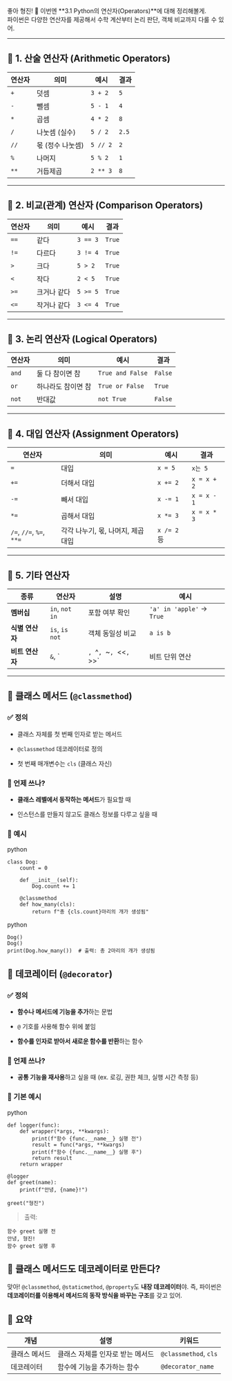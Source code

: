 좋아 형진! 🐍 이번엔 **3.1 Python의 연산자(Operators)**에 대해 정리해볼게.  
파이썬은 다양한 연산자를 제공해서 수학 계산부터 논리 판단, 객체 비교까지 다룰 수 있어.

---

## 🧮 1. 산술 연산자 (Arithmetic Operators)

| 연산자 | 의미 | 예시 | 결과 |
|--------|------|------|------|
| `+` | 덧셈 | `3 + 2` | `5` |
| `-` | 뺄셈 | `5 - 1` | `4` |
| `*` | 곱셈 | `4 * 2` | `8` |
| `/` | 나눗셈 (실수) | `5 / 2` | `2.5` |
| `//` | 몫 (정수 나눗셈) | `5 // 2` | `2` |
| `%` | 나머지 | `5 % 2` | `1` |
| `**` | 거듭제곱 | `2 ** 3` | `8` |

---

## 🔗 2. 비교(관계) 연산자 (Comparison Operators)

| 연산자 | 의미 | 예시 | 결과 |
|--------|------|------|------|
| `==` | 같다 | `3 == 3` | `True` |
| `!=` | 다르다 | `3 != 4` | `True` |
| `>` | 크다 | `5 > 2` | `True` |
| `<` | 작다 | `2 < 5` | `True` |
| `>=` | 크거나 같다 | `5 >= 5` | `True` |
| `<=` | 작거나 같다 | `3 <= 4` | `True` |

---

## 🧠 3. 논리 연산자 (Logical Operators)

| 연산자 | 의미 | 예시 | 결과 |
|--------|------|------|------|
| `and` | 둘 다 참이면 참 | `True and False` | `False` |
| `or` | 하나라도 참이면 참 | `True or False` | `True` |
| `not` | 반대값 | `not True` | `False` |

---

## 🧰 4. 대입 연산자 (Assignment Operators)

| 연산자 | 의미 | 예시 | 결과 |
|--------|------|------|------|
| `=` | 대입 | `x = 5` | `x는 5` |
| `+=` | 더해서 대입 | `x += 2` | `x = x + 2` |
| `-=` | 빼서 대입 | `x -= 1` | `x = x - 1` |
| `*=` | 곱해서 대입 | `x *= 3` | `x = x * 3` |
| `/=`, `//=`, `%=`, `**=` | 각각 나누기, 몫, 나머지, 제곱 대입 | `x /= 2` 등 | |

---

## 🧬 5. 기타 연산자

| 종류 | 연산자 | 설명 | 예시 |
|------|--------|------|------|
| **멤버십** | `in`, `not in` | 포함 여부 확인 | `'a' in 'apple'` → `True` |
| **식별 연산자** | `is`, `is not` | 객체 동일성 비교 | `a is b` |
| **비트 연산자** | `&`, `|`, `^`, `~`, `<<`, `>>` | 비트 단위 연산 | 고급 연산에 사용됨 |

---

## 🧱 클래스 메서드 (`@classmethod`)

### ✅ 정의

- 클래스 자체를 첫 번째 인자로 받는 메서드
    
- `@classmethod` 데코레이터로 정의
    
- 첫 번째 매개변수는 `cls` (클래스 자신)
    

### 📌 언제 쓰나?

- **클래스 레벨에서 동작하는 메서드**가 필요할 때
    
- 인스턴스를 만들지 않고도 클래스 정보를 다루고 싶을 때
    

### 🧪 예시

python

```
class Dog:
    count = 0

    def __init__(self):
        Dog.count += 1

    @classmethod
    def how_many(cls):
        return f"총 {cls.count}마리의 개가 생성됨"
```

python

```
Dog()
Dog()
print(Dog.how_many())  # 출력: 총 2마리의 개가 생성됨
```

## 🎀 데코레이터 (`@decorator`)

### ✅ 정의

- **함수나 메서드에 기능을 추가**하는 문법
    
- `@` 기호를 사용해 함수 위에 붙임
    
- **함수를 인자로 받아서 새로운 함수를 반환**하는 함수
    

### 📌 언제 쓰나?

- **공통 기능을 재사용**하고 싶을 때 (ex. 로깅, 권한 체크, 실행 시간 측정 등)
    

### 🧪 기본 예시

python

```
def logger(func):
    def wrapper(*args, **kwargs):
        print(f"함수 {func.__name__} 실행 전")
        result = func(*args, **kwargs)
        print(f"함수 {func.__name__} 실행 후")
        return result
    return wrapper

@logger
def greet(name):
    print(f"안녕, {name}!")

greet("형진")
```

> 출력:

```
함수 greet 실행 전
안녕, 형진!
함수 greet 실행 후
```

## 🧠 클래스 메서드도 데코레이터로 만든다?

맞아! `@classmethod`, `@staticmethod`, `@property`도 **내장 데코레이터**야. 즉, 파이썬은 **데코레이터를 이용해서 메서드의 동작 방식을 바꾸는 구조**를 갖고 있어.

## 🎯 요약

|개념|설명|키워드|
|---|---|---|
|클래스 메서드|클래스 자체를 인자로 받는 메서드|`@classmethod`, `cls`|
|데코레이터|함수에 기능을 추가하는 함수|`@decorator_name`|
